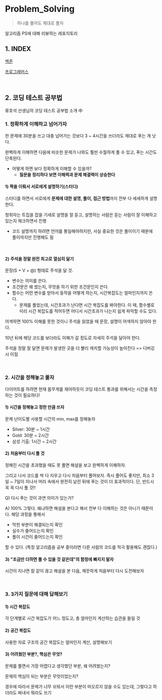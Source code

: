 # Problem_Solving

> 하나를 풀어도 제대로 풀자

알고리즘 PS에 대해 리뷰하는 레포지토리

## 1. INDEX

[백준](https://github.com/siwon-park/Problem_Solving/tree/main/Baekjoon_Solve)

[프로그래머스](https://github.com/siwon-park/Problem_Solving/tree/main/Programmers_Solve)

<br>

## 2. 코딩 테스트 공부법

류호석 선생님의 코딩 테스트 공부법 소개 中

### 1. 정확하게 이해하고 넘어가자

한 문제에 30분을 쓰고 대충 넘어가는 것보다 3 ~ 4시간을 쓰더라도 제대로 푸는 게 낫다.

완벽하게 이해하면 다음에 비슷한 문제가 나와도 훨씬 수월하게 풀 수 있고, 푸는 시간도 단축된다.

- 어떻게 하면 보다 정확하게 이해할 수 있을까?
  - **질문을 정리하다 보면 이해력과 문제 해결력이 상승한다**

#### 1) 짝을 이뤄서 서로에게 설명하기(스터디)

스터디를 하면서 서로에게 **문제에 대한 설명, 풀이, 접근 방법**까지 전부 다 세세하게 설명한다.

청취자는 트집을 잡을 기세로 설명을 잘 듣고, 설명하는 사람은 듣는 사람이 잘 이해하고 있는지 체크하면서 진행

- 코드 설명까지 하려면 언어를 통일해야하지만, 사실 중요한 것은 풀이이기 때문에 풀이까지만 진행해도 됨

<br>

#### 2) 주석을 정말 완전 최고로 열심히 달기

문장(S + V + @) 형태로 주석을 달 것.

- 변수는 의미를 쓴다.
- 조건문은 왜 썼는지, 무엇을 하기 위한 조건문인지 쓴다.
- 함수는 어떤 변수를 받아서 동작을 어떻게 하는지, 시간복잡도는 얼마인지까지 쓴다.
  - 문제를 풀었는데, 시간초과가 난다면 시간 복잡도를 봐야한다. 이 때, 함수별로 미리 시간 복잡도를 적어두면 어디서 시간초과가 나는지 쉽게 파악할 수도 있다.


어색하면 100% 이해를 못한 것이니 주석을 읽었을 때 문장, 설명이 어색하지 않아야 한다.

10년 뒤에 해당 코드를 보더라도 이해가 갈 정도로 자세히 주석을 달아야 한다.

주석을 정말 잘 달면 문제가 발생한 곳을 더 빨리 캐치할 가능성이 높아진다 => 디버깅 시 이점

<br>

### 2. 시간을 정해놓고 풀자

다이어트를 하려면 현재 몸무게를 재야하듯이 코딩 테스트 통과를 위해서는 시간을 측정하는 것이 필요하다!

#### 1) 시간을 정해놓고 정한 만큼 쓰자

문제 난이도별 사용할 시간의 min, max를 정해놓자

- Silver: 30분 ~ 1시간
- Gold: 30분 ~ 2시간
- 삼성 기출: 1시간 ~ 2시간

#### 2) 처음부터 다시 풀 것

정해진 시간을 초과했을 때도 못 풀면 해설을 보고 완벽하게 이해하자.

그리고 나서 코드를 싹 다 지우고 다시 처음부터 풀어보자.  즉시 풀어도 좋지만, 최소 3일 ~ 7일이 지나서 머리 속에서 완전히 날린 뒤에 푸는 것이 더 효과적이다. 단, 반드시 꼭 꼭 다시 풀 것!!

Q) 다시 푸는 것이 과연 의미가 있는가?

A) 100% 그렇다. 왜냐하면 해설을 본다고 해서 전부 다 이해하는 것은 아니기 때문이다. 해당 과정을 통해서
 - 막힌 부분이 해결되는지 확인
 - 실수가 줄어드는지 확인
 - 풀이 시간이 줄어드는지 확인

할 수 있다.  (특정 알고리즘을 공부 중이라면 다른 사람의 코드를 적극 활용해도 괜찮다.)

#### 3) "조금만 더하면 풀 수 있을 것 같은데"의 함정에 빠지지 말자

시간이 지나면 칼 같이 끊고 해설을 본 다음, 깨끗하게 처음부터 다시 도전해보자

<br>

### 3. 3가지 질문에 대해 답해보기

#### 1) 시간 복잡도

각 단계별로 시간 복잡도가 어느 정도고, 총 얼마인지 계산하는 습관을 들일 것

#### 2) 공간 복잡도

사용한 자료 구조의 공간 복잡도는 얼마인지 계산, 설명해보기

#### 3) 어려웠던 부분?, 핵심은 무엇?

문제를 풀면서 가장 어렵다고 생각했던 부분, 왜 어려웠는지?

문재의 핵심이 되는 부분은 무엇이었는지?

경우에 따라서 문제가 너무 쉬워서 이런 부분이 떠오르지 않을 수도 있는데, 그렇다고 하더라도 짜내서 뭐라도 쓰기

